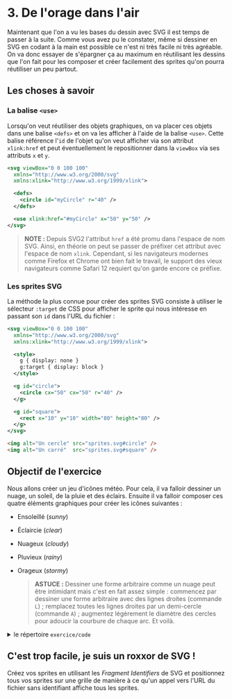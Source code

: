 # 3. De l'orage dans l'air

Maintenant que l'on a vu les bases du dessin avec SVG il est temps de passer à la suite. Comme vous avez pu le constater, même si dessiner en SVG en codant à la main est possible ce n'est ni très facile ni très agréable. On va donc essayer de s'épargner ça au maximum en réutilisant les dessins que l'on fait pour les composer et créer facilement des sprites qu'on pourra réutiliser un peu partout.


## Les choses à savoir

### La balise `<use>`

Lorsqu'on veut réutiliser des objets graphiques, on va placer ces objets dans une balise `<defs>` et on va les afficher à l'aide de la balise `<use>`. Cette balise référence l'`id` de l'objet qu'on veut afficher via son attribut `xlink:href` et peut éventuellement le repositionner dans la `viewBox` via ses attributs `x` et `y`.

```xml
<svg viewBox="0 0 100 100"
  xmlns="http://www.w3.org/2000/svg"
  xmlns:xlink="http://www.w3.org/1999/xlink">

  <defs>
    <circle id="myCircle" r="40" />
  </defs>

  <use xlink:href="#myCircle" x="50" y="50" />
</svg>
```

  > **NOTE :** Depuis SVG2 l'attribut `href` a été promu dans l'espace de nom SVG. Ainsi, en théorie on peut se passer de préfixer cet attribut avec l'espace de nom `xlink`. Cependant, si les navigateurs modernes comme Firefox et Chrome ont bien fait le travail, le support des vieux navigateurs comme Safari 12 requiert qu'on garde encore ce préfixe.

### Les sprites SVG

La méthode la plus connue pour créer des sprites SVG consiste à utiliser le sélecteur `:target` de CSS pour afficher le sprite qui nous intéresse en passant son `id` dans l'URL du fichier :

```xml
<svg viewBox="0 0 100 100"
  xmlns="http://www.w3.org/2000/svg"
  xmlns:xlink="http://www.w3.org/1999/xlink">

  <style>
    g { display: none }
    g:target { display: block }
  </style>

  <g id="circle">
    <circle cx="50" cx="50" r="40" />
  </g>

  <g id="square">
    <rect x="10" y="10" width="80" height="80" />
  </g>
</svg>
```

```html
<img alt="Un cercle" src="sprites.svg#circle" />
<img alt="Un carré"  src="sprites.svg#square" />
```

## Objectif de l'exercice

Nous allons créer un jeu d'icônes météo. Pour cela, il va falloir dessiner un nuage, un soleil, de la pluie et des éclairs. Ensuite il va falloir composer ces quatre éléments graphiques pour créer les icônes suivantes :

- Ensoleillé (_sunny_)
- Éclaircie (_clear_)
- Nuageux (_cloudy_)
- Pluvieux (_rainy_)
- Orageux (_stormy_)

  > **ASTUCE :** Dessiner une forme arbitraire comme un nuage peut être intimidant mais c'est en fait assez simple : commencez par dessiner une forme arbitraire avec des lignes droites (commande `L`) ; remplacez toutes les lignes droites par un demi-cercle (commande `A`) ; augmentez légèrement le diamètre des cercles pour adoucir la courbure de chaque arc. Et voilà.

<details>
  <summary>le répertoire <code>exercice/code</code></summary>
  <iframe src="code"></iframe>
</details>


## C'est trop facile, je suis un roxxor de SVG !

Créez vos sprites en utilisant les _Fragment Identifiers_ de SVG et positionnez tous vos sprites sur une grille de manière à ce qu'un appel vers l'URL du fichier sans identifiant affiche tous les sprites.
